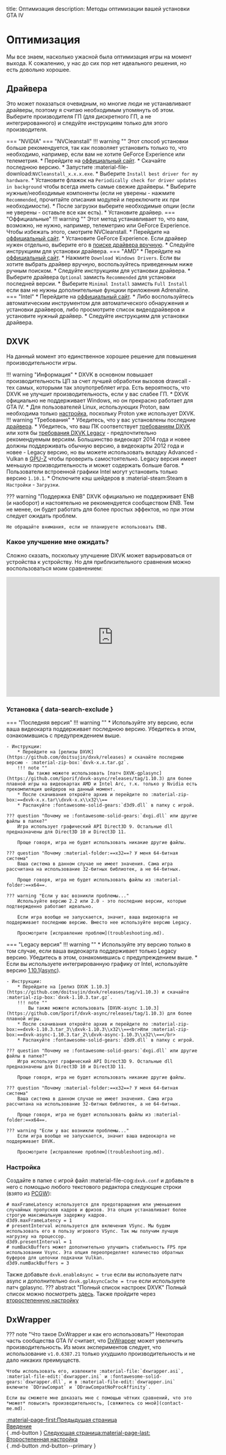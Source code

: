 title: Оптимизация
description: Методы оптимизации вашей установки GTA IV

# Оптимизация
Мы все знаем, насколько ужасной была оптимизация игры на момент выхода. К сожалению, у нас до сих пор нет идеального решения, но есть довольно хорошее.

## Драйвера
Это может показаться очевидным, но многие люди не устанавливают драйверы, поэтому я считаю необходимым упомянуть об этом. Выберите производителя ГП (для дискретного ГП, а не интегрированного) и следуйте инструкциям только для этого производителя.

=== "NVIDIA"
    === "NVCleanstall"
        !!! warning ""
            Этот способ установки больше рекомендуется, так как позволяет установить только то, что необходимо, например, если вам не хотите GeForce Experience или телеметрия.
        * Перейдите на [оффициальный сайт](https://www.techpowerup.com/nvcleanstall/).
        * Скачайте последнюю версию.
        * Запустите :material-file-download:`NVCleanstall_x.x.x.exe`.
        * Выберите `Install best driver for my hardware`.
        * Установите флажок на `Periodically check for driver updates in background` чтобы всегда иметь самые свежие драйверы.
        * Выберите нужные/необходимые компоненты (если не уверены - нажмите `Recommended`, прочитайте описания модулей и переключите их при необходимости).
        * После загрузки выберите необходимые опции (если не уверены - оставьте все как есть).
        * Установите драйвер.
    === "Оффициальные"
        !!! warning ""
            Этот метод устанавливает то, что вам, возможно, не нужно, например, телеметрию или GeForce Experience. Чтобы избежать этого, смотрите NVCleanstall.
        * Перейдите на [оффициальный сайт](https://www.nvidia.com/ru-ru/geforce/drivers/).
        * Установите GeForce Experience. Если драйвер нужен отдельно, выберите его в [поиске драйвера вручную](https://www.nvidia.com/Download/index.aspx?lang=ru-ru).
        * Следуйте инструкциям для установки драйвера.
=== "AMD"
    * Перейдите на [оффициальный сайт](https://www.amd.com/en/support).
    * Нажмите `Download Windows Drivers`. Если вы хотите выбрать драйвер вручную, воспользуйтесь приведенным ниже ручным поиском.
    * Следуйте инструкциям для установки драйвера.
    * Выберите драйвера `Optional` замисть `Recommended` для установки последней версии.
    * Выберите `Minimal Install` замисть `Full Install` если вам не нужны дополнительные фунцкии приложения Adrenaline.
=== "Intel"
    * Перейдите на [оффициальный сайт](https://www.intel.com/content/www/us/en/download-center/home.html).
    * Либо воспользуйтесь автоматическим инструментом для автоматического обнаружения и установки драйверов, либо просмотрите список видеодрайверов и установите нужный драйвер.
    * Следуйте инструкциям для установки драйвера.

## DXVK
На данный момент это единственное хорошее решение для повышения производительности игры.

!!! warning "Информация"
    * DXVK в основном повышает производительность ЦП за счет лучшей обработки вызовов drawcall - тех самых, которыми так злоупотребляет игра. Есть вероятность, что DXVK не улучшит производительность, если у вас слабее ГП.
    * DXVK официально не поддерживает Windows, но он прекрасно работает для GTA IV.
    * Для пользователей Linux, использующих Proton, вам необходима только [настройка](#_5), поскольку Proton уже использует DXVK. 
!!! warning "Требования"
    * Убедитесь, что у вас установлены последние [драйвера](#_2).
    * Убедитесь, что ваш ПК соответствует [требованиям DXVK](https://github.com/doitsujin/dxvk/wiki/Driver-support "DXVK GitHub Wiki") или хотя бы [требования DXVK Legacy](https://github.com/doitsujin/dxvk/wiki/Driver-support#dxvk-1103 "DXVK's GitHub Wiki") - предпочтительно рекомендуемым версиям. Большинство видеокарт 2014 года и новее должны поддерживать обычную версию, а видеокарты 2012 года и новее - Legacy версию, но вы можете использовать вкладку Advanced - Vulkan в [GPU-Z](https://www.techpowerup.com/download/gpu-z/ "TechPowerUp GPU-Z") чтобы проверить самостоятельно. Legacy версия имеет меньшую производительность и может содержать больше багов. 
    * Пользователи встроенной графики Intel могут установить только версию `1.10.1`.
    * Отключите кэш шейдеров в :material-steam:Steam в `Настройки` - `Загрузки`.

??? warning "Поддержка ENB"
    DXVK официально не поддерживает ENB (и наоборот) и настоятельно не рекомендуется сообществом ENB. Тем не менее, он будет работать для более простых эффектов, но при этом следует ожидать проблем.

    Не обращайте внимания, если не планируете использовать ENB.

### Какое улучшение мне ожидать?
Сложно сказать, поскольку улучшение DXVK может варьироваться от устройства к устройству. Но для приблизительного сравнения можно воспользоваться моим сравнением:
<iframe width="560" height="315" src="https://www.youtube.com/embed/mSSjw8uf5Rw" title="YouTube video player" frameborder="0" allow="accelerometer; autoplay; clipboard-write; gyroscope; picture-in-picture; web-share" allowfullscreen></iframe>

### Установка { data-search-exclude }
=== "Последняя версия"
    !!! warning ""
        * Используйте эту версию, если ваша видеокарта поддерживает последнюю версию. Убедитесь в этом, ознакомившись с предупреждением выше.

    - Инструкции:
        * Перейдите на [релизы DXVK](https://github.com/doitsujin/dxvk/releases) и скачайте последнюю версию - :material-zip-box:`dxvk-x.x.tar.gz`.
        !!! note ""
            Вы также можете использовать [патч DXVK-gplasync](https://github.com/Sporif/dxvk-async/releases/tag/1.10.3) для более плавной игры на видеокартах AMD и Intel Arc, т.к. только у Nvidia есть прекомпиляция шейдеров на данный момент.
        * После скачивания откройте архив и перейдите по :material-zip-box:==dxvk-x.x.tar\\dxvk-x.x\\x32\\==
        * Распакуйте :fontawesome-solid-gears:`d3d9.dll` в папку с игрой.
    
    ??? question "Почему не :fontawesome-solid-gears:`dxgi.dll` или другие файлы в папке?"
        Игра использует графический API Direct3D 9. Остальные dll предназначены для Direct3D 10 и Direct3D 11. 

        Проще говоря, игра не будет использовать никакие другие файлы.
    
    ??? question "Почему :material-folder:==x32==? У меня 64-битная система"
        Ваша система в данном случае не имеет значения. Сама игра рассчитана на использование 32-битных библиотек, а не 64-битных.

        Проще говоря, игра не будет использовать файлы из :material-folder:==x64==.
    
    ??? warning "Если у вас возникли проблемы..."
        Используйте версию 2.2 или 2.0 - это последние версии, которые подтвержденно работают идеально.
       
        Если игра вообще не запускается, значит, ваша видеокарта не поддерживает последнюю версию. Вместо нее используйте версию Legacy.

        Просмотрите [исправление проблем](troubleshooting.md).
=== "Legacy версия"
    !!! warning ""
        * Используйте эту версию только в том случае, если ваша видеокарта поддерживает только Legacy версию. Убедитесь в этом, ознакомившись с предупреждением выше.
        * Если вы используете интегрированную графику от Intel, используйте версию [1.10.1](https://github.com/doitsujin/dxvk/releases/tag/v1.10.1)([async](https://github.com/Sporif/dxvk-async/releases/tag/1.10.1)).

    - Инструкции:
        * Перейдите на [релиз DXVK 1.10.3](https://github.com/doitsujin/dxvk/releases/tag/v1.10.3) и скачайте :material-zip-box:`dxvk-1.10.3.tar.gz`.
        !!! note ""
            Вы также можете использовать [DXVK-async 1.10.3](https://github.com/Sporif/dxvk-async/releases/tag/1.10.3) для более плавной игры.
        * После скачивания откройте архив и перейдите по :material-zip-box:==dxvk-1.10.3.tar_3\\dxvk-1.10.3\\x32\\==<br>Или :material-zip-box:==dxvk-async-1.10.3.tar_2\\dxvk-async-1.10.3\\x32\\==</br>
        * Распакуйте :fontawesome-solid-gears:`d3d9.dll` в папку с игрой.
    
    ??? question "Почему не :fontawesome-solid-gears:`dxgi.dll` или другие файлы в папке?"
        Игра использует графический API Direct3D 9. Остальные dll предназначены для Direct3D 10 и Direct3D 11. 

        Проще говоря, игра не будет использовать никакие другие файлы.
    
    ??? question "Почему :material-folder:==x32==? У меня 64-битная система"
        Ваша система в данном случае не имеет значения. Сама игра рассчитана на использование 32-битных библиотек, а не 64-битных.

        Проще говоря, игра не будет использовать файлы из :material-folder:==x64==.
    
    ??? warning "Если у вас возникли проблемы..."
        Если игра вообще не запускается, значит ваша видеокарта не поддерживает DXVK.

        Просмотрите [исправление проблем](troubleshooting.md).
### Настройка 
Создайте в папке с игрой файл :material-file-cog:`dxvk.conf` и добавьте в него с помощью любого текстового редактора следующие строки (взято из [PCGW](https://www.pcgamingwiki.com/wiki/Grand_Theft_Auto_IV#DXVK)):
``` { .py }
# maxFrameLatency используется для предотвращения или уменьшения случайных пропусков кадров и фризов. Эта опция устанавливает более строгую максимальную задержку кадров.
d3d9.maxFrameLatency = 1
# presentInterval используется для включения VSync. Мы будем использовать его в пользу игрового VSync. Так мы получим лучшую нагрузку на процессор.
d3d9.presentInterval = 1
# numBackBuffers может дополнительно улучшить стабильность FPS при использовании Vsync. Эта опция переопределяет количество обратных буферов для цепочки подкачки Vulkan.
d3d9.numBackBuffers = 3
```
Также добавьте `dxvk.enableAsync = true` если вы используете патч async и дополнительно `dxvk.gplAsyncCache = true` если используете патч gplasync.
??? abstract "Полный список настроек DXVK"
    Полный список можно посмотреть [здесь](https://github.com/doitsujin/dxvk/blob/master/dxvk.conf).
Также пройдите через [второстепенную настройку](additional-setup.md)

## DxWrapper
??? note "Что такое DxWrapper и как его использовать?"
    Некоторая часть сообщества GTA IV считает, что [DxWrapper](https://github.com/elishacloud/dxwrapper/releases/) может увеличить производительность. Из моих экспериментов следует, что использование `v1.0.6387.21` только ухудшило производительность и не дало никаких преимуществ. 
    
    Чтобы использовать его, извлеките :material-file:`dxwrapper.asi`, :material-file-edit:`dxwrapper.ini` и :fontawesome-solid-gears:`dxwrapper.dll`, и в :material-file-edit:`dxwrapper.ini` включите `DDrawCompat` и `DDrawCompatNoProcAffinity`.
    
    Если вы сможете мне доказать мне с помощью чётких сравнений, что это *может* повысить производительность, [свяжитесь со мной](contact-me.md).

[:material-page-first:Предыдущая страница <br>Введение</br>](index.md){ .md-button } [Следующая страница:material-page-last: <br>Второстепенная настройка</br>](additional-setup.md){ .md-button .md-button--primary }